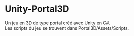 # Unity-Portal3D
Un jeu en 3D de type portal créé avec Unity en C#.  
Les scripts du jeu se trouvent dans Portal3D/Assets/Scripts.

